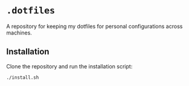 # `.dotfiles`

A repository for keeping my dotfiles for personal configurations across machines.

## Installation

Clone the repository and run the installation script:

```sh
./install.sh
```
